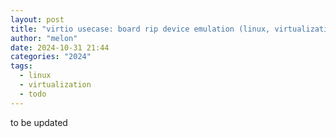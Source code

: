```yaml
---
layout: post
title: "virtio usecase: board rip device emulation (linux, virtualization, driver)"
author: "melon"
date: 2024-10-31 21:44
categories: "2024"
tags:
  - linux
  - virtualization
  - todo
---
```


to be updated
